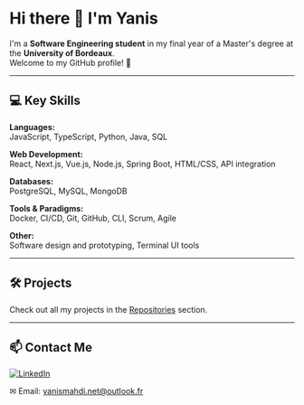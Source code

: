 # Hi there 👋 I'm Yanis

I'm a **Software Engineering student** in my final year of a Master's degree at the **University of Bordeaux**.  
Welcome to my GitHub profile! 🚀

---

## 💻 Key Skills

**Languages:**  
JavaScript, TypeScript, Python, Java, SQL  

**Web Development:**  
React, Next.js, Vue.js, Node.js, Spring Boot, HTML/CSS, API integration  

**Databases:**  
PostgreSQL, MySQL, MongoDB  

**Tools & Paradigms:**  
Docker, CI/CD, Git, GitHub, CLI, Scrum, Agile

**Other:**  
Software design and prototyping, Terminal UI tools

---

## 🛠 Projects 

Check out all my projects in the [Repositories](https://github.com/mrzefix23?tab=repositories) section.

---

## 📫 Contact Me

[![LinkedIn](https://img.shields.io/badge/LinkedIn-0077B5?style=flat&logo=linkedin&logoColor=white)](https://www.linkedin.com/in/yanis-mahdi-933a37238/)

✉ Email: yanismahdi.net@outlook.fr
